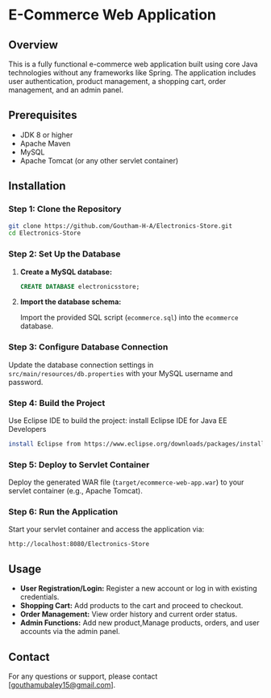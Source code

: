# E-Commerce Web Application

## Overview

This is a fully functional e-commerce web application built using core Java technologies without any frameworks like Spring. The application includes user authentication, product management, a shopping cart, order management, and an admin panel.

## Prerequisites

- JDK 8 or higher
- Apache Maven
- MySQL
- Apache Tomcat (or any other servlet container)

## Installation

### Step 1: Clone the Repository

```bash
git clone https://github.com/Goutham-H-A/Electronics-Store.git
cd Electronics-Store
```

### Step 2: Set Up the Database

1. **Create a MySQL database:**

   ```sql
   CREATE DATABASE electronicsstore;
   ```

2. **Import the database schema:**

   Import the provided SQL script (`ecommerce.sql`) into the `ecommerce` database.

### Step 3: Configure Database Connection

Update the database connection settings in `src/main/resources/db.properties` with your MySQL username and password.

### Step 4: Build the Project

Use Eclipse IDE to build the project:
install Eclipse IDE for Java EE Developers
```bash
install Eclipse from https://www.eclipse.org/downloads/packages/installer
```

### Step 5: Deploy to Servlet Container

Deploy the generated WAR file (`target/ecommerce-web-app.war`) to your servlet container (e.g., Apache Tomcat).

### Step 6: Run the Application

Start your servlet container and access the application via:

```
http://localhost:8080/Electronics-Store
```

## Usage

- **User Registration/Login:** Register a new account or log in with existing credentials.
- **Shopping Cart:** Add products to the cart and proceed to checkout.
- **Order Management:** View order history and current order status.
- **Admin Functions:** Add new product,Manage products, orders, and user accounts via the admin panel.


## Contact

For any questions or support, please contact [gouthamubaley15@gmail.com].
